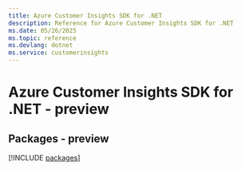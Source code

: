 ```yaml
---
title: Azure Customer Insights SDK for .NET
description: Reference for Azure Customer Insights SDK for .NET
ms.date: 05/26/2025
ms.topic: reference
ms.devlang: dotnet
ms.service: customerinsights
---
```

# Azure Customer Insights SDK for .NET - preview
## Packages - preview
[!INCLUDE [packages](customer-insights-index.md)]